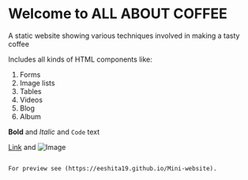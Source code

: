 # Welcome to ALL ABOUT COFFEE


A static website showing various techniques involved in making a tasty coffee

Includes all kinds of HTML components like:
1. Forms
2. Image lists
3. Tables
4. Videos
5. Blog 
6. Album

**Bold** and _Italic_ and `Code` text

[Link](url) and ![Image](src)
```

For preview see (https://eeshita19.github.io/Mini-website).

